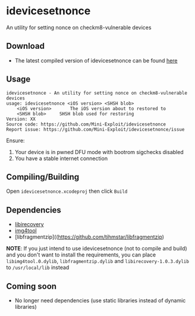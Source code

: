 # idevicesetnonce
An utility for setting nonce on checkm8-vulnerable devices
## Download
* The latest compiled version of idevicesetnonce can be found [here](https://github.com/Mini-Exploit/idevicesetnonce/releases/latest)
## Usage
```
idevicesetnonce - An utility for setting nonce on checkm8-vulnerable devices
usage: idevicesetnonce <iOS version> <SHSH blob>
    <iOS version>		The iOS version about to restored to
    <SHSH blob>		SHSH blob used for restoring
Version: XX
Source code: https://github.com/Mini-Exploit/idevicesetnonce
Report issue: https://github.com/Mini-Exploit/idevicesetnonce/issue
```
Ensure:
1. Your device is in pwned DFU mode with bootrom sigchecks disabled
2. You have a stable internet connection
## Compiling/Building
Open `idevicesetnonce.xcodeproj` then click `Build`
## Dependencies
* [libirecovery](https://github.com/libimobiledevice/libirecovery/)
* [img4tool](http://github.com/tihmstar/img4tool)
* [libfragmentzip]((https://github.com/tihmstar/libfragmentzip)

**NOTE**: If you just intend to use idevicesetnonce (not to compile and build) and you don't want to install the requirements, you can place `libimg4tool.0.dylib`, `libfragmentzip.dylib` and `libirecovery-1.0.3.dylib` to `/usr/local/lib` instead
 
## Coming soon
* No longer need dependencies (use static libraries instead of dynamic libraries)
